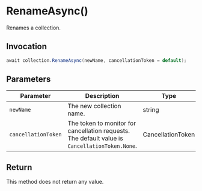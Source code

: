 # RenameAsync()

Renames a collection.

## Invocation

```c#
await collection.RenameAsync(newName, cancellationToken = default);
```

## Parameters

| Parameter           | Description                                                                                                 | Type                            | Required |
| ------------------- | ----------------------------------------------------------------------------------------------------------- | ------------------------------- | -------- |
| `newName`           | The new collection name.                                                                                    | string                          | True     |
| `cancellationToken` | The token to monitor for cancellation requests. The default value is `CancellationToken.None`.              | CancellationToken               | False    |

## Return

This method does not return any value.
